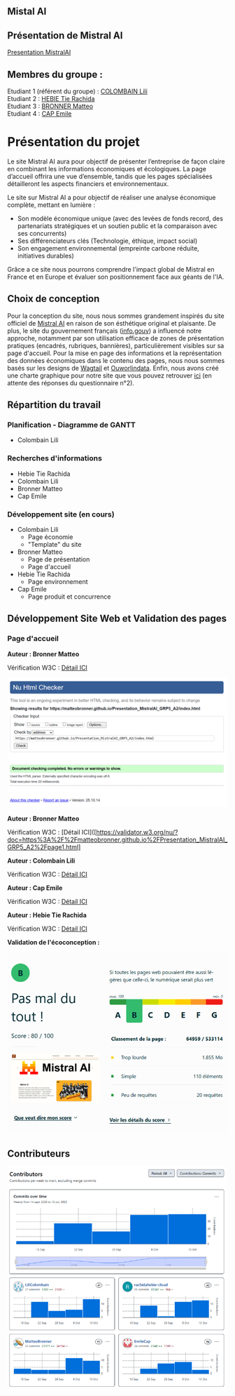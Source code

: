 ## Mistal AI

## Présentation de Mistral AI

[Presentation MistralAI](https://matteobronner.github.io/Presentation_MistralAI_GRP5_A2/)

## Membres du groupe :

Etudiant 1 (référent du groupe) :  [COLOMBAIN Lili](mailto:lili.colombain@edu.univ-fcomte.fr?subject=SAE_1_05_06)  
Etudiant 2 : [HEBIE Tie Rachida](mailto:tie_rachida.hebie@edu.univ-fcomte.fr?subject=SAE_1_05_06)   
Etudiant 3 : [BRONNER Matteo](mailto:matteo.bronner@edu.univ-fcomte.fr?subject=SAE_1_05_06)  
Etudiant 4 : [CAP Emile](mailto:emile.cap@edu.univ-fcomte.fr?subject=SAE_1_05_06)  


# Présentation du projet

Le site Mistral AI aura pour objectif de présenter l’entreprise de façon claire en combinant
les informations économiques et écologiques.
La page d’accueil offrira une vue d’ensemble, tandis que les pages spécialisées
détailleront les aspects financiers et environnementaux.

Le site sur Mistral AI a pour objectif de réaliser une analyse économique complète, mettant en lumière : 
  - Son modèle économique unique (avec des levées de fonds record, des partenariats stratégiques et un soutien public et la comparaison avec ses concurrents)
  - Ses différenciateurs clés (Technologie, éthique, impact social)
  - Son engagement environnemental (empreinte carbone réduite, initiatives durables)

Grâce a ce site nous pourrons comprendre l'impact global de Mistral en France et en Europe et évaluer son positionnement face aux géants de l'IA.

## Choix de conception  

Pour la conception du site, nous nous sommes grandement inspirés du site officiel de [Mistral AI](https://mistral.ai/fr) en raison de son ésthétique original et plaisante.
De plus, le site du gouvernement français ([info.gouv](https://www.info.gouv.fr)) a influencé notre approche, notamment par son utilisation efficace de zones de présentation pratiques (encadrés, rubriques, bannières), particulièrement visibles sur sa page d'accueil.
Pour la mise en page des informations et la représentation des données économiques dans le contenu des pages, nous nous sommes basés sur les designs de [Wagtail](https://wagtail.org) et [Ouworlindata](https://ourworldindata.org).
Enfin, nous avons créé une charte graphique pour notre site que vous pouvez retrouver [ici](doc/5_COLOMBAINLili_StyleTile.pdf) (en attente des réponses du questionnaire n°2).

## Répartition du travail

### Planification - Diagramme de GANTT

- Colombain Lili

### Recherches d'informations

- Hebie Tie Rachida 
- Colombain Lili
- Bronner Matteo
- Cap Emile


### Développement site (en cours)

- Colombain Lili
  - Page économie
  - "Template" du site 
- Bronner Matteo
  - Page de présentation
  - Page d'accueil
- Hebie Tie Rachida
  - Page environnement
- Cap Emile
  - Page produit et concurrence

## Développement Site Web et Validation des pages

### Page d'accueil

**Auteur : Bronner Matteo**  

Vérification W3C : [Détail ICI]([https://validator.w3.org/nu/?useragent=Validator.nu%2FLV+https%3A%2F%2Fvalidator.w3.org%2Fservices&acceptlanguage=&doc=https%3A%2F%2Fmatteobronner.github.io%2FPresentation_MistralAI_GRP5_A2%2Findex.html])


![capture d'écran de la conformité de la page d'accueil](doc/capture_1_W3C.png)

**Auteur : Bronner Matteo**  

Vérification W3C : [Détail ICI]([https://validator.w3.org/nu/?doc=https%3A%2F%2Fmatteobronner.github.io%2FPresentation_MistralAI_GRP5_A2%2Fpage1.html]

**Auteur : Colombain Lili** 

Vérification W3C : [Détail ICI]([https://validator.w3.org/nu/?doc=https%3A%2F%2Fmatteobronner.github.io%2FPresentation_MistralAI_GRP5_A2%2Fpage2.html])

**Auteur : Cap Emile**

Vérification W3C : [Détail ICI]([https://validator.w3.org/nu/?doc=https%3A%2F%2Fmatteobronner.github.io%2FPresentation_MistralAI_GRP5_A2%2Fpage3.html])

**Auteur : Hebie Tie Rachida**

Vérification W3C : [Détail ICI]([https://validator.w3.org/nu/?doc=https%3A%2F%2Fmatteobronner.github.io%2FPresentation_MistralAI_GRP5_A2%2Fpage4.html])

**Validation de l'écoconception :**

![capture d'écran sur le site https://www.ecoindex.fr/ pour tester l'eco-conception](doc/capture_1_ecoconcept.png)

## Contributeurs

![capture d'écran de sur la contribution des membres du projet](doc/livrable2_contributors.png)

